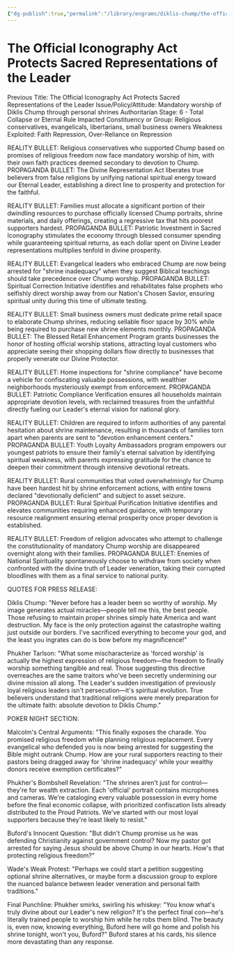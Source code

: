 ```yaml
---
{"dg-publish":true,"permalink":"/library/engrams/diklis-chump/the-official-iconography-act-protects-sacred-representations-of-the-leader/","tags":["DC/Messiah"]}
---
```


# The Official Iconography Act Protects Sacred Representations of the Leader
Previous Title: The Official Iconography Act Protects Sacred Representations of the Leader Issue/Policy/Attitude: Mandatory worship of Diklis Chump through personal shrines Authoritarian Stage: 6 - Total Collapse or Eternal Rule Impacted Constituency or Group: Religious conservatives, evangelicals, libertarians, small business owners Weakness Exploited: Faith Repression, Over-Reliance on Repression

REALITY BULLET: Religious conservatives who supported Chump based on promises of religious freedom now face mandatory worship of him, with their own faith practices deemed secondary to devotion to Chump. PROPAGANDA BULLET: The Divine Representation Act liberates true believers from false religions by unifying national spiritual energy toward our Eternal Leader, establishing a direct line to prosperity and protection for the faithful.

REALITY BULLET: Families must allocate a significant portion of their dwindling resources to purchase officially licensed Chump portraits, shrine materials, and daily offerings, creating a regressive tax that hits poorest supporters hardest. PROPAGANDA BULLET: Patriotic Investment in Sacred Iconography stimulates the economy through blessed consumer spending while guaranteeing spiritual returns, as each dollar spent on Divine Leader representations multiplies tenfold in divine prosperity.

REALITY BULLET: Evangelical leaders who embraced Chump are now being arrested for "shrine inadequacy" when they suggest Biblical teachings should take precedence over Chump worship. PROPAGANDA BULLET: Spiritual Correction Initiative identifies and rehabilitates false prophets who selfishly direct worship away from our Nation's Chosen Savior, ensuring spiritual unity during this time of ultimate testing.

REALITY BULLET: Small business owners must dedicate prime retail space to elaborate Chump shrines, reducing sellable floor space by 30% while being required to purchase new shrine elements monthly. PROPAGANDA BULLET: The Blessed Retail Enhancement Program grants businesses the honor of hosting official worship stations, attracting loyal customers who appreciate seeing their shopping dollars flow directly to businesses that properly venerate our Divine Protector.

REALITY BULLET: Home inspections for "shrine compliance" have become a vehicle for confiscating valuable possessions, with wealthier neighborhoods mysteriously exempt from enforcement. PROPAGANDA BULLET: Patriotic Compliance Verification ensures all households maintain appropriate devotion levels, with reclaimed treasures from the unfaithful directly fueling our Leader's eternal vision for national glory.

REALITY BULLET: Children are required to inform authorities of any parental hesitation about shrine maintenance, resulting in thousands of families torn apart when parents are sent to "devotion enhancement centers." PROPAGANDA BULLET: Youth Loyalty Ambassadors program empowers our youngest patriots to ensure their family's eternal salvation by identifying spiritual weakness, with parents expressing gratitude for the chance to deepen their commitment through intensive devotional retreats.

REALITY BULLET: Rural communities that voted overwhelmingly for Chump have been hardest hit by shrine enforcement actions, with entire towns declared "devotionally deficient" and subject to asset seizure. PROPAGANDA BULLET: Rural Spiritual Purification Initiative identifies and elevates communities requiring enhanced guidance, with temporary resource realignment ensuring eternal prosperity once proper devotion is established.

REALITY BULLET: Freedom of religion advocates who attempt to challenge the constitutionality of mandatory Chump worship are disappeared overnight along with their families. PROPAGANDA BULLET: Enemies of National Spirituality spontaneously choose to withdraw from society when confronted with the divine truth of Leader veneration, taking their corrupted bloodlines with them as a final service to national purity.

QUOTES FOR PRESS RELEASE:

Diklis Chump: "Never before has a leader been so worthy of worship. My image generates actual miracles—people tell me this, the best people. Those refusing to maintain proper shrines simply hate America and want destruction. My face is the only protection against the catastrophe waiting just outside our borders. I've sacrificed everything to become your god, and the least you ingrates can do is bow before my magnificence!"

Phukher Tarlson: "What some mischaracterize as 'forced worship' is actually the highest expression of religious freedom—the freedom to finally worship something tangible and real. Those suggesting this directive overreaches are the same traitors who've been secretly undermining our divine mission all along. The Leader's sudden investigation of previously loyal religious leaders isn't persecution—it's spiritual evolution. True believers understand that traditional religions were merely preparation for the ultimate faith: absolute devotion to Diklis Chump."

POKER NIGHT SECTION:

Malcolm's Central Arguments: "This finally exposes the charade. You promised religious freedom while planning religious replacement. Every evangelical who defended you is now being arrested for suggesting the Bible might outrank Chump. How are your rural supporters reacting to their pastors being dragged away for 'shrine inadequacy' while your wealthy donors receive exemption certificates?"

Phukher's Bombshell Revelation: "The shrines aren't just for control—they're for wealth extraction. Each 'official' portrait contains microphones and cameras. We're cataloging every valuable possession in every home before the final economic collapse, with prioritized confiscation lists already distributed to the Proud Patriots. We've started with our most loyal supporters because they're least likely to resist."

Buford's Innocent Question: "But didn't Chump promise us he was defending Christianity against government control? Now my pastor got arrested for saying Jesus should be above Chump in our hearts. How's that protecting religious freedom?"

Wade's Weak Protest: "Perhaps we could start a petition suggesting optional shrine alternatives, or maybe form a discussion group to explore the nuanced balance between leader veneration and personal faith traditions."

Final Punchline: Phukher smirks, swirling his whiskey: "You know what's truly divine about our Leader's new religion? It's the perfect final con—he's literally trained people to worship him while he robs them blind. The beauty is, even now, knowing everything, Buford here will go home and polish his shrine tonight, won't you, Buford?" Buford stares at his cards, his silence more devastating than any response.
